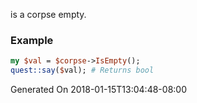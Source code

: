 is a corpse empty.
### Example

```perl
my $val = $corpse->IsEmpty();
quest::say($val); # Returns bool
```


Generated On 2018-01-15T13:04:48-08:00